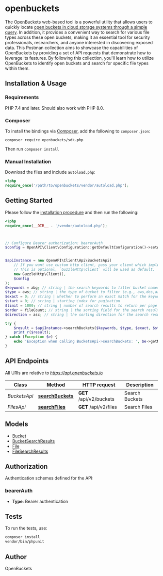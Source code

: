 # openbuckets

The [OpenBuckets](https://openbuckets.io) web-based tool is a powerful utility that allows users to quickly locate [open buckets in cloud storage systems through a simple query](https://openbuckets.io). In addition, it provides a convenient way to search for various file types across these open buckets, making it an essential tool for security professionals, researchers, and anyone interested in discovering exposed data.
This Postman collection aims to showcase the capabilities of OpenBuckets by providing a set of API requests that demonstrate how to leverage its features. By following this collection, you'll learn how to utilize OpenBuckets to identify open buckets and search for specific file types within them.


## Installation & Usage

### Requirements

PHP 7.4 and later.
Should also work with PHP 8.0.

### Composer

To install the bindings via [Composer](https://getcomposer.org/), add the following to `composer.json`:

```
composer require openbuckets/sdk-php
```

Then run `composer install`

### Manual Installation

Download the files and include `autoload.php`:

```php
<?php
require_once('/path/to/openbuckets/vendor/autoload.php');
```

## Getting Started

Please follow the [installation procedure](#installation--usage) and then run the following:

```php
<?php
require_once(__DIR__ . '/vendor/autoload.php');



// Configure Bearer authorization: bearerAuth
$config = OpenAPI\Client\Configuration::getDefaultConfiguration()->setAccessToken('YOUR_ACCESS_TOKEN');


$apiInstance = new OpenAPI\Client\Api\BucketsApi(
    // If you want use custom http client, pass your client which implements `GuzzleHttp\ClientInterface`.
    // This is optional, `GuzzleHttp\Client` will be used as default.
    new GuzzleHttp\Client(),
    $config
);
$keywords = abg; // string | the search keywords to filter bucket names (e.g., \"abg\")
$type = aws; // string | the type of bucket to filter (e.g., aws,dos,azure,gcp)
$exact = 0; // string | whether to perform an exact match for the keywords (0 for false, 1 for true)
$start = 0; // string | starting index for pagination
$limit = 1000; // string | number of search results to return per page
$order = fileCount; // string | the sorting field for the search results (e.g., \"fileCount\" for sorting by file count)
$direction = asc; // string | the sorting direction for the search results (e.g., \"asc\" for ascending)

try {
    $result = $apiInstance->searchBuckets($keywords, $type, $exact, $start, $limit, $order, $direction);
    print_r($result);
} catch (Exception $e) {
    echo 'Exception when calling BucketsApi->searchBuckets: ', $e->getMessage(), PHP_EOL;
}

```

## API Endpoints

All URIs are relative to *https://api.openbuckets.io*

Class | Method | HTTP request | Description
------------ | ------------- | ------------- | -------------
*BucketsApi* | [**searchBuckets**](docs/Api/BucketsApi.md#searchbuckets) | **GET** /api/v2/buckets | Search Buckets
*FilesApi* | [**searchFiles**](docs/Api/FilesApi.md#searchfiles) | **GET** /api/v2/files | Search Files

## Models

- [Bucket](docs/Model/Bucket.md)
- [BucketSearchResults](docs/Model/BucketSearchResults.md)
- [File](docs/Model/File.md)
- [FileSearchResults](docs/Model/FileSearchResults.md)

## Authorization

Authentication schemes defined for the API:
### bearerAuth

- **Type**: Bearer authentication

## Tests

To run the tests, use:

```bash
composer install
vendor/bin/phpunit
```

## Author
OpenBuckets